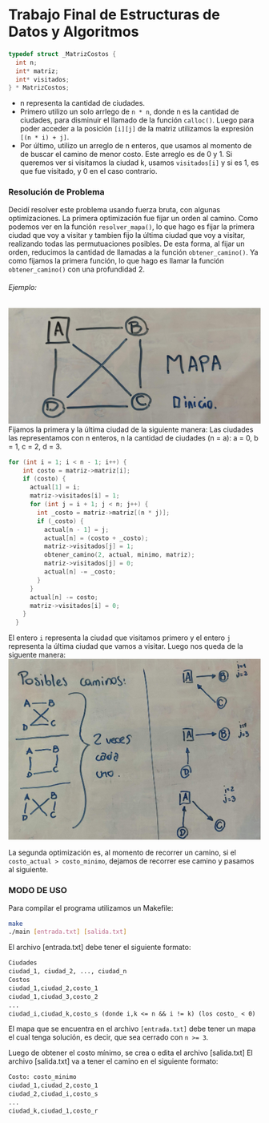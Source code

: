 # Trabajo Final de Estructuras de Datos y Algoritmos

```c
typedef struct _MatrizCostos {
  int n;
  int* matriz;
  int* visitados;
} * MatrizCostos;
```
- n representa la cantidad de ciudades.
- Primero utilizo un solo arrlego de ```n * n```, donde n es la cantidad de ciudades, para disminuir el llamado de la función ```calloc()```. Luego para poder acceder a la posición ```[i][j]``` de la matriz utilizamos la expresión ```[(n * i) + j]```.
- Por último, utilizo un arreglo de n enteros, que usamos al momento de de buscar el camino de menor costo. Este arreglo es de 0 y 1. Si queremos ver si visitamos la ciudad k, usamos ```visitados[i]``` y si es 1, es que fue visitado, y 0 en el caso contrario.

### Resolución de Problema
Decidí resolver este problema usando fuerza bruta, con algunas optimizaciones.
La primera optimización fue fijar un orden al camino. Como podemos ver en la función ```resolver_mapa()```, lo que hago es fijar la primera ciudad que voy a visitar y tambien fijo la última ciudad que voy a visitar, realizando todas las permutuaciones posibles. De esta forma, al fijar un orden, reducimos la cantidad de llamadas a la función ```obtener_camino()```.
Ya como fijamos la primera función, lo que hago es llamar la función ```obtener_camino()``` con una profundidad 2.

###### Ejemplo:
![img1](img/img1.jpg)
Fijamos la primera y la última ciudad de la siguiente manera:
Las ciudades las representamos con n enteros, n la cantidad de ciudades (n = a): a = 0, b = 1, c = 2, d = 3.
```c
for (int i = 1; i < n - 1; i++) {
    int costo = matriz->matriz[i];
    if (costo) {
      actual[1] = i;
      matriz->visitados[i] = 1;
      for (int j = i + 1; j < n; j++) {
        int _costo = matriz->matriz[(n * j)];
        if (_costo) {
          actual[n - 1] = j;
          actual[n] = (costo + _costo);
          matriz->visitados[j] = 1;
          obtener_camino(2, actual, minimo, matriz);
          matriz->visitados[j] = 0;
          actual[n] -= _costo;
        }
      }
      actual[n] -= costo;
      matriz->visitados[i] = 0;
    }
  }
```
El entero ```i``` representa la ciudad que visitamos primero y el entero ```j``` representa la última ciudad que vamos a visitar.
Luego nos queda de la siguente manera:
![img2](img/img2.jpg)

La segunda optimización es, al momento de recorrer un camino, si el ```costo_actual > costo_minimo```, dejamos de recorrer ese camino y pasamos al siguiente.

### MODO DE USO
Para compilar el programa utilizamos un Makefile:
```bash
make
./main [entrada.txt] [salida.txt]
```
El archivo [entrada.txt] debe tener el siguiente formato:
```txt
Ciudades
ciudad_1, ciudad_2, ..., ciudad_n
Costos
ciudad_1,ciudad_2,costo_1
ciudad_1,ciudad_3,costo_2
...
ciudad_i,ciudad_k,costo_s (donde i,k <= n && i != k) (los costo_ < 0)
```
El mapa que se encuentra en el archivo ```[entrada.txt]``` debe tener un mapa el cual tenga solución, es decir, que sea cerrado con ```n >= 3```.

Luego de obtener el costo mínimo, se crea o edita el archivo [salida.txt]
El archivo [salida.txt] va a tener el camino en el siguiente formato:
```txt
Costo: costo_minimo
ciudad_1,ciudad_2,costo_1
ciudad_2,ciudad_i,costo_s
...
ciudad_k,ciudad_1,costo_r
```